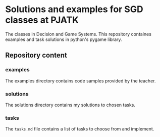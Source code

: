 # Solutions and examples for SGD classes at PJATK

The classes in Decision and Game Systems. This repository containes examples and task solutions in python's pygame library.

## Repository content

### examples

The examples directory contains code samples provided by the teacher.

### solutions

The solutions directory contains my solutions to chosen tasks.

### tasks

The `tasks.md` file contains a list of tasks to choose from and implement.
